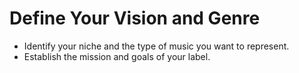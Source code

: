 # Define Your Vision and Genre

- Identify your niche and the type of music you want to represent.
- Establish the mission and goals of your label.
